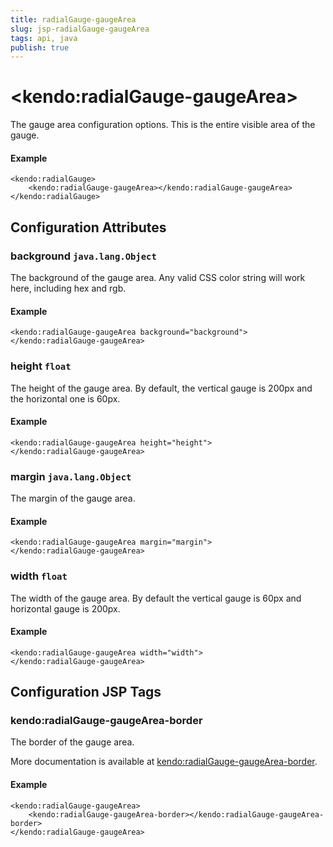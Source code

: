 ```yaml
---
title: radialGauge-gaugeArea
slug: jsp-radialGauge-gaugeArea
tags: api, java
publish: true
---
```


# \<kendo:radialGauge-gaugeArea\>

The gauge area configuration options.
This is the entire visible area of the gauge.

#### Example
    <kendo:radialGauge>
        <kendo:radialGauge-gaugeArea></kendo:radialGauge-gaugeArea>
    </kendo:radialGauge>

## Configuration Attributes

### background `java.lang.Object`

The background of the gauge area.
Any valid CSS color string will work here, including hex and rgb.

#### Example
    <kendo:radialGauge-gaugeArea background="background">
    </kendo:radialGauge-gaugeArea>

### height `float`

The height of the gauge area.  By default, the vertical gauge is 200px and
the horizontal one is 60px.

#### Example
    <kendo:radialGauge-gaugeArea height="height">
    </kendo:radialGauge-gaugeArea>

### margin `java.lang.Object`

The margin of the gauge area.

#### Example
    <kendo:radialGauge-gaugeArea margin="margin">
    </kendo:radialGauge-gaugeArea>

### width `float`

The width of the gauge area.  By default the vertical gauge is 60px
and horizontal gauge is 200px.

#### Example
    <kendo:radialGauge-gaugeArea width="width">
    </kendo:radialGauge-gaugeArea>


##  Configuration JSP Tags

### kendo:radialGauge-gaugeArea-border

The border of the gauge area.

More documentation is available at [kendo:radialGauge-gaugeArea-border](/api/wrappers/jsp/radialgauge/gaugearea-border).

#### Example

    <kendo:radialGauge-gaugeArea>
        <kendo:radialGauge-gaugeArea-border></kendo:radialGauge-gaugeArea-border>
    </kendo:radialGauge-gaugeArea>


